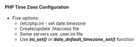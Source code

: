 #### PHP Time Zone Configuration
* Five options:
  * /etc/php.ini - set date.timezone
  * Create/update .htaccess file
  * Some servers use .user.ini file
  * Use **_ini_set()_** or **_date_default_timezone_set()_** function